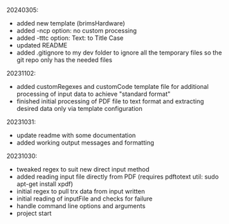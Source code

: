 20240305: 
 - added new template (brimsHardware)
 - added -ncp option: no custom processing
 - added -tttc option: Text: to Title Case
 - updated README
 - added .gitignore to my dev folder to ignore all the temporary files so the git repo only has the needed files

20231102:
 - added customRegexes and customCode template file for additional processing of input data to achieve "standard format"
 - finished initial processing of PDF file to text format and extracting desired data only via template configuration

20231031:
 - update readme with some documentation
 - added working output messages and formatting

20231030: 
 - tweaked regex to suit new direct input method
 - added reading input file directly from PDF (requires pdftotext util: sudo apt-get install xpdf)
 - initial regex to pull trx data from input written
 - initial reading of inputFile and checks for failure
 - handle command line options and arguments
 - project start
